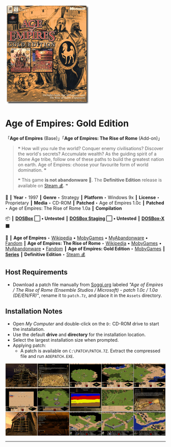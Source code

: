 ![](Thumbnail.png "application-thumbnail")

# Age of Empires: Gold Edition

「**Age of Empires** (Base)」「**Age of Empires: The Rise of Rome** (Add-on)」

> ❝ How will you rule the world? Conquer enemy civilisations? Discover the world's secrets? Accumulate wealth? As the guiding spirit of a Stone Age tribe, follow one of these paths to build the greatest nation on earth. Age of Empires: choose your favourite form of world domination. ❞
>
> ❝ This game **is not abandonware 🚫**. The **Definitive Edition** release is available on [Steam 💰](https://store.steampowered.com/app/1017900/Age_of_Empires_Definitive_Edition/). ❞
>

📌 ┃ **Year** ‣ 1997 ┃ **Genre** ‣ Strategy ┃ **Platform** ‣ Windows 9x ┃ **License** ‣ Proprietary ┃ **Media** ‣ CD-ROM ┃ **Patched** ‣ Age of Empires 1.0c ┃ **Patched** ‣ Age of Empires: The Rise of Rome 1.0a ┃ **Compilation** 

📦 ┃ **[DOSBox](https://www.dosbox.com/) ⬜ • Untested** ┃ **[DOSBox Staging](https://dosbox-staging.github.io/) ⬜ • Untested** ┃ **[DOSBox-X](https://dosbox-x.com/) 🟩** 

📎 ┃ **Age of Empires** ‣ [Wikipedia](https://en.wikipedia.org/wiki/Age_of_Empires_(video_game)) • [MobyGames](https://www.mobygames.com/game/384/age-of-empires/) • [MyAbandonware](https://www.myabandonware.com/game/age-of-empires-3fw) • [Fandom](https://ageofempires.fandom.com/wiki/Age_of_Empires) ┃ **Age of Empires: The Rise of Rome** ‣ [Wikipedia](https://en.wikipedia.org/wiki/Age_of_Empires_(video_game)#The_Rise_of_Rome) • [MobyGames](https://www.mobygames.com/game/1249/age-of-empires-the-rise-of-rome/) • [MyAbandonware](https://www.myabandonware.com/game/age-of-empires-the-rise-of-rome-a48) • [Fandom](https://ageofempires.fandom.com/wiki/Age_of_Empires:_The_Rise_of_Rome) ┃ **Age of Empires: Gold Edition** ‣ [MobyGames](https://www.mobygames.com/game/1512/age-of-empires-gold-edition/) ┃ **[Series](https://en.wikipedia.org/wiki/Age_of_Empires)** ┃ **Definitive Edition** ‣ [Steam 💰](https://store.steampowered.com/app/1017900/Age_of_Empires_Definitive_Edition/) 

## Host Requirements
- Download a patch file manually from [Soggi.org](https://soggi.org/misc/game-patches.htm) labeled *"Age of Empires / The Rise of Rome (Ensemble Studios / Microsoft) - patch 1.0c / 1.0a (DE/EN/FR)"*, rename it to `patch.7z`, and place it in the `Assets` directory.

## Installation Notes
- Open *My Computer* and double-click on the `D:` CD-ROM drive to start the installation.
- Use the default **drive** and **directory** for the installation location.
- Select the largest installation size when prompted.
- Applying patch:
  - A patch is available on `C:\PATCH\PATCH.7Z`. Extract the compressed file and run `AOEPATCH.EXE`.

![](Montage.png "Age of Empires: Gold Edition")

---

